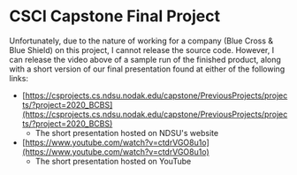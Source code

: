 # CSCI Capstone Final Project
Unfortunately, due to the nature of working for a company (Blue Cross & Blue Shield) on this project, I cannot release the source code.
However, I can release the video above of a sample run of the finished product, along with a short version of our final presentation found at either of the following links:
* [https://csprojects.cs.ndsu.nodak.edu/capstone/PreviousProjects/projects/?project=2020_BCBS](https://csprojects.cs.ndsu.nodak.edu/capstone/PreviousProjects/projects/?project=2020_BCBS)
    * The short presentation hosted on NDSU's website
* [https://www.youtube.com/watch?v=ctdrVGO8u1o](https://www.youtube.com/watch?v=ctdrVGO8u1o)
    * The short presentation hosted on YouTube

